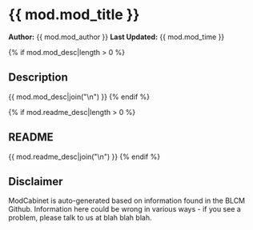 # {{ mod.mod_title }}

**Author:** {{ mod.mod_author }}
**Last Updated:** {{ mod.mod_time }}

{% if mod.mod_desc|length > 0 %}
## Description
{{ mod.mod_desc|join("\n") }}
{% endif %}

{% if mod.readme_desc|length > 0 %}
## README
{{ mod.readme_desc|join("\n") }}
{% endif %}

## Disclaimer

ModCabinet is auto-generated based on information found in the BLCM Github.  Information
here could be wrong in various ways - if you see a problem, please talk to us at blah blah
blah.
